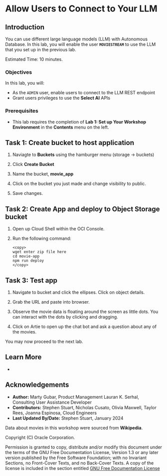 # Allow Users to Connect to Your LLM

## Introduction

You can use different large language models (LLM) with Autonomous Database. In this lab, you will enable the user **`MOVIESTREAM`** to use the LLM that you set up in the previous lab.

Estimated Time: 10 minutes.

### Objectives

In this lab, you will:
* As the `ADMIN` user, enable users to connect to the LLM REST endpoint
* Grant users privileges to use the **Select AI** APIs

### Prerequisites
- This lab requires the completion of **Lab 1: Set up Your Workshop Environment** in the **Contents** menu on the left.

## Task 1: Create bucket to host application

1. Naviagte to **Buckets** using the hamburger menu (storage -> buckets)

2. Click **Create Bucket** 

3. Name the bucket, **movie_app**

4. Click on the bucket you just made and change visibility to public. 

5. Save changes. 

## Task 2: Create App and deploy to Object Storage bucket

1. Open up Cloud Shell within the OCI Console. 

2. Run the following command:

    ```
    <copy>
    wget enter zip file here 
    cd movie-app
    npm run deploy 
    </copy>
    ```

## Task 3: Test app 

1. Navigate to bucket and click the ellipses. Click on object details. 

2. Grab the URL and paste into browser. 

3. Observe the movie data is floating around the screen as little dots. You can interact with the dots by clicking and dragging. 

4. Click on Artie to open up the chat bot and ask a question about any of the movies. 

You may now proceed to the next lab.

## Learn More
* 

## Acknowledgements
  * **Author:** Marty Gubar, Product Management Lauran K. Serhal, Consulting User Assistance Developer
  * **Contributors:** Stephen Stuart, Nicholas Cusato, Olivia Maxwell, Taylor Rees, Joanna Espinosa, Cloud Engineers 
* **Last Updated By/Date:** Stephen Stuart, January 2024

Data about movies in this workshop were sourced from **Wikipedia**.

Copyright (C)  Oracle Corporation.

Permission is granted to copy, distribute and/or modify this document
under the terms of the GNU Free Documentation License, Version 1.3
or any later version published by the Free Software Foundation;
with no Invariant Sections, no Front-Cover Texts, and no Back-Cover Texts.
A copy of the license is included in the section entitled [GNU Free Documentation License](files/gnu-free-documentation-license.txt)
